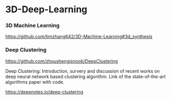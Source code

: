 # 3D-Deep-Learning

### 3D Machine Learning

https://github.com/timzhang642/3D-Machine-Learning#3d_synthesis


### Deep Clustering

https://github.com/zhoushengisnoob/DeepClustering


Deep Clustering: Introduction, survery and discussion of recent works on deep neural network based clustering algorithm. Link of the state-of-the-art algorithms paper with code.

https://deepnotes.io/deep-clustering
